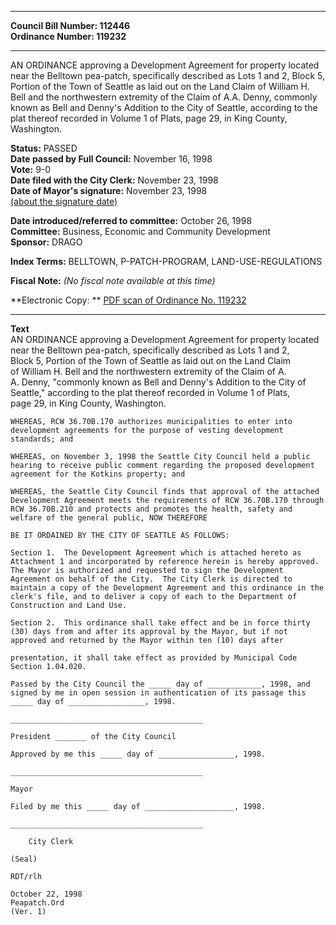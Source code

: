 * * * * *  
  
**Council Bill Number: [](#h0)[](#h2)112446**   
**Ordinance Number: 119232**  
  
* * * * *  
  
AN ORDINANCE approving a Development Agreement for property located near the Belltown pea-patch, specifically described as Lots 1 and 2, Block 5, Portion of the Town of Seattle as laid out on the Land Claim of William H. Bell and the northwestern extremity of the Claim of A.A. Denny, commonly known as Bell and Denny's Addition to the City of Seattle, according to the plat thereof recorded in Volume 1 of Plats, page 29, in King County, Washington.  
  
**Status:** PASSED   
**Date passed by Full Council:** November 16, 1998   
**Vote:** 9-0   
**Date filed with the City Clerk:** November 23, 1998   
**Date of Mayor's signature:** November 23, 1998   
[(about the signature date)](/~public/approvaldate.htm)   
  
  
**Date introduced/referred to committee:** October 26, 1998   
**Committee:** Business, Economic and Community Development   
**Sponsor:** DRAGO   
  
**Index Terms:** BELLTOWN, P-PATCH-PROGRAM, LAND-USE-REGULATIONS  
  
**Fiscal Note:** *(No fiscal note available at this time)*  
  
**Electronic Copy: ** [PDF scan of Ordinance No. 119232](/~archives/Ordinances/Ord_119232.pdf)  
  
* * * * *  
  
**Text**  
    AN ORDINANCE approving a Development Agreement for property located  
    near the Belltown pea-patch, specifically described as Lots 1 and 2,  
    Block 5, Portion of the Town of Seattle as laid out on the Land Claim  
    of William H. Bell and the northwestern extremity of the Claim of A.  
    A. Denny, "commonly known as Bell and Denny's Addition to the City of  
    Seattle," according to the plat thereof recorded in Volume 1 of Plats,  
    page 29, in King County, Washington.  
  
    WHEREAS, RCW 36.70B.170 authorizes municipalities to enter into  
    development agreements for the purpose of vesting development  
    standards; and  
  
    WHEREAS, on November 3, 1998 the Seattle City Council held a public  
    hearing to receive public comment regarding the proposed development  
    agreement for the Kotkins property; and  
  
    WHEREAS, the Seattle City Council finds that approval of the attached  
    Development Agreement meets the requirements of RCW 36.70B.170 through  
    RCW 36.70B.210 and protects and promotes the health, safety and  
    welfare of the general public, NOW THEREFORE  
  
    BE IT ORDAINED BY THE CITY OF SEATTLE AS FOLLOWS:  
  
    Section 1.  The Development Agreement which is attached hereto as  
    Attachment 1 and incorporated by reference herein is hereby approved.  
    The Mayor is authorized and requested to sign the Development  
    Agreement on behalf of the City.  The City Clerk is directed to  
    maintain a copy of the Development Agreement and this ordinance in the  
    clerk's file, and to deliver a copy of each to the Department of  
    Construction and Land Use.  
  
    Section 2.  This ordinance shall take effect and be in force thirty  
    (30) days from and after its approval by the Mayor, but if not  
    approved and returned by the Mayor within ten (10) days after  
  
    presentation, it shall take effect as provided by Municipal Code  
    Section 1.04.020.  
  
    Passed by the City Council the _____ day of ____________, 1998, and  
    signed by me in open session in authentication of its passage this  
    _____ day of _________________, 1998.  
  
    ___________________________________________  
  
    President _______ of the City Council  
  
    Approved by me this _____ day of _________________, 1998.  
  
    ___________________________________________  
  
    Mayor  
  
    Filed by me this _____ day of ____________________, 1998.  
  
    ___________________________________________  
  
        City Clerk  
  
    (Seal)  
  
    RDT/rlh  
  
    October 22, 1998  
    Peapatch.Ord  
    (Ver. 1)  
